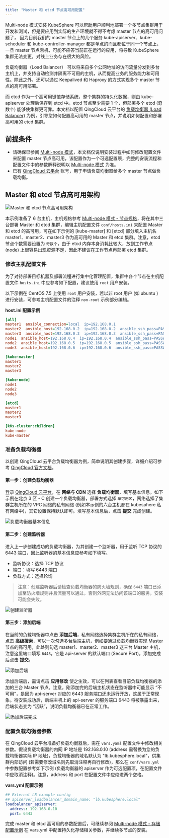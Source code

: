 ```yaml
---
title: "Master 和 etcd 节点高可用配置"
---
```


Multi-node 模式安装 KubeSphere 可以帮助用户顺利地部署一个多节点集群用于开发和测试，但是要应用到实际的生产环境就不得不考虑 master 节点的高可用问题了，
因为目前我们的 master 节点上的几个服务 kube-apiserver、kube-scheduler 和 kube-controller-manager 都是单点的而且都位于同一个节点上，
一旦 master 节点宕机，可能不应答当前正在运行的应用，将导致 KubeSphere 集群无法变更，对线上业务存在很大的风险。

负载均衡器（Load Balancer） 可以将来自多个公网地址的访问流量分发到多台主机上，并支持自动检测并隔离不可用的主机，从而提高业务的服务能力和可用性。除此之外，还可以通过 Keepalived 和 Haproxy 的方式实现多个 master 节点的高可用部署。

而 etcd 作为一个高可用键值存储系统，整个集群的持久化数据，则由 kube-apiserver 处理后保存到 etcd 中。etcd 节点至少需要 1 个，但部署多个 etcd (奇数个) 能够使集群更可靠。本文档以配置 QingCloud 云平台的 [负载均衡器 (Load Balancer)](https://docs.qingcloud.com/product/network/loadbalancer) 为例，引导您如何配置高可用的 master 节点，并说明如何配置和部署高可用的 etcd 集群。



## 前提条件

- 请确保已参阅 [Multi-node 模式](../Multi-node)，本文档仅说明安装过程中如何修改配置文件来配置 master 节点高可用，该配置作为一个可选配置项，完整的安装流程和配置文件中的参数解释说明以 [Multi-node 模式](../Multi-node) 为准。
- 已有 [QingCloud 云平台](https://console.qingcloud.com/login) 账号，用于申请负载均衡器给多个 master 节点做负载均衡。

## Master 和 etcd 节点高可用架构

![Master 和 etcd 节点高可用架构](/master-ha-design.svg)

本示例准备了 6 台主机，主机规格参考 [Multi-node 模式 - 节点规格](../Multi-node/#第一步-准备主机)，将在其中三台部署 Master 和 etcd 集群，编辑主机配置文件 `conf/hosts.ini` 来配置 Master 和 etcd 的高可用，可在如下示例的 [kube-master] 和 [etcd] 部分填入主机名 master1、master2、master3 作为高可用的 Master 和 etcd 集群。注意，etcd 节点个数需要设置为 `奇数个`，由于 etcd 内存本身消耗比较大，放到工作节点 (node) 上很容易出现资源不足，因此不建议在工作节点再部署 etcd 集群。

### 修改主机配置文件

为了对待部署目标机器及部署流程进行集中化管理配置，集群中各个节点在主机配置文件 `hosts.ini` 中应参考如下配置，建议使用 `root` 用户安装。

以下示例在 CentOS 7.5 上使用 `root` 用户安装，若以非 root 用户 (如 ubuntu ) 进行安装，可参考主机配置文件的注释 `non-root` 示例部分编辑。

**host.ini 配置示例**

```ini
[all]
master1  ansible_connection=local  ip=192.168.0.1
master2  ansible_host=192.168.0.2  ip=192.168.0.2  ansible_ssh_pass=PASSWORD
master3  ansible_host=192.168.0.3  ip=192.168.0.3  ansible_ssh_pass=PASSWORD
node1  ansible_host=192.168.0.4  ip=192.168.0.4  ansible_ssh_pass=PASSWORD
node2  ansible_host=192.168.0.5  ip=192.168.0.5  ansible_ssh_pass=PASSWORD
node3  ansible_host=192.168.0.6  ip=192.168.0.6  ansible_ssh_pass=PASSWORD

[kube-master]
master1
master2
master3

[kube-node]
node1
node2
node3

[etcd]
master1
master2
master3

[k8s-cluster:children]
kube-node
kube-master
```

### 准备负载均衡器

以创建 QingCloud 云平台负载均衡器为例，简单说明其创建步骤，详细介绍可参考 [QingCloud 官方文档](https://docs.qingcloud.com/product/network/loadbalancer)。

#### 第一步：创建负载均衡器

登录 [QingCloud 云平台](https://console.qingcloud.com/login)，在 **网络与 CDN** 选择 **负载均衡器**，填写基本信息。如下示例在北京 3 区 - C 创建一个负载均衡器，部署方式选择 `单可用区`，网络选择了集群主机所在的 VPC 网络的私有网络 (例如本示例的六台主机都在 kubesphere 私有网络中)，其它设置保持默认即可。填写基本信息后，点击 **提交** 完成创建。

![负载均衡器基本信息](/lb-info.png)

#### 第二步：创建监听器

进入上一步创建成功的负载均衡器，为其创建一个监听器，用于监听 TCP 协议的 6443 端口，因此监听器的基本信息应参考如下填写。

- 监听协议：选择 TCP 协议
- 端口：填写 6443 端口
- 负载方式：选择轮询

> 注意：创建监听器后请检查负载均衡器的防火墙规则，确保 `6443` 端口已添加至防火墙规则并且流量可以通过，否则外网无法访问该端口的服务，安装可能会失败。

![创建监听器](/create-monitor.png)

#### 第三步：添加后端

在当前的负载均衡器中点击 **添加后端**，私有网络选择集群主机所在的私有网络，点击 **高级搜索**，可以一次勾选多台后端主机，例如要通过负载均衡器实现 Master 节点的高可用，此处则勾选 master1、master2、master3 这三台 Master 主机，注意这里端口填写 `6443`，它是 api-server 的默认端口 (Secure Port)，添加完成后点击 **提交**。

![添加后端](/add-backend-node.png)

添加后端后，需请点击 **应用修改** 使之生效，可以在列表查看目前负载均衡器的添加的三台 Master 节点。注意，刚添加完的后端主机状态在监听器中可能显示 “不可用”，是因为 api-server 对应的 6443 服务端口还未运行开放，这属于正常现象。待安装成功后，后端主机上的 api-server 的服务端口 6443 将被暴露出来，后端状态变为 “活跃”，说明负载均衡器已在正常工作。

![添加后端完成](/lb-list.png)

### 配置负载均衡器参数

在 QingCloud 云平台准备好负载均衡器后，需在 `vars.yaml` 配置文件中修改相关参数。假设负载均衡器的内网 IP 地址是 192.168.0.10 (address 需替换为您的负载均衡器实际 IP 地址)，负载均衡器的域名默认为 "lb.kubesphere.local"，供集群内部访问 (若需要修改域名则先取消注释再自行修改)，那么在 `conf/vars.yml` 中参数配置参考如下示例 (负载均衡器的 apiserver 作为可选配置项，在配置文件中应取消注释)。注意，address 和 port 在配置文件中应缩进两个空格。

**vars.yml 配置示例**

```yaml
## External LB example config
## apiserver_loadbalancer_domain_name: "lb.kubesphere.local"
loadbalancer_apiserver:
  address: 192.168.0.10
  port: 6443
```

完成 master 和 etcd 高可用的参数配置后，可继续参阅 [Multi-node 模式 - 存储配置示例](../multi-node/#第二步-准备安装配置文件) 在 vars.yml 中配置持久化存储相关参数，并继续多节点的安装。

